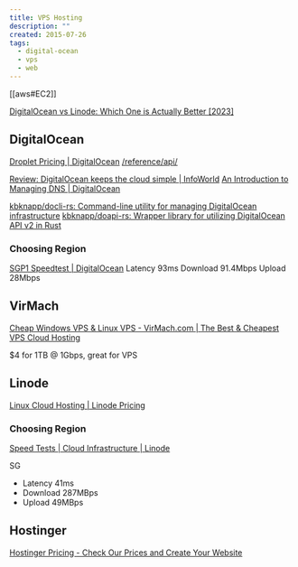 ```yaml
---
title: VPS Hosting
description: ""
created: 2015-07-26
tags:
  - digital-ocean
  - vps
  - web
---
```


[[aws#EC2]]

[DigitalOcean vs Linode: Which One is Actually Better [2023]](https://www.websiteplanet.com/blog/digitalocean-vs-linode/)

## DigitalOcean

[Droplet Pricing | DigitalOcean](https://www.digitalocean.com/pricing/droplets)
[/reference/api/](https://docs.digitalocean.com/documentation/)

[Review: DigitalOcean keeps the cloud simple | InfoWorld](http://www.infoworld.com/article/3155347/cloud-computing/review-digitalocean-keeps-cloud-simple.html)
[An Introduction to Managing DNS | DigitalOcean](https://www.digitalocean.com/community/tutorial_series/an-introduction-to-managing-dns)

[kbknapp/docli-rs: Command-line utility for managing DigitalOcean infrastructure](https://github.com/kbknapp/docli-rs)
[kbknapp/doapi-rs: Wrapper library for utilizing DigitalOcean API v2 in Rust](https://github.com/kbknapp/doapi-rs)

### Choosing Region

[SGP1 Speedtest | DigitalOcean](http://speedtest-sgp1.digitalocean.com/)
Latency 93ms
Download 91.4Mbps
Upload 28Mbps

## VirMach

[Cheap Windows VPS & Linux VPS - VirMach.com | The Best & Cheapest VPS Cloud Hosting](https://virmach.com/)

$4 for 1TB @ 1Gbps, great for VPS

## Linode

[Linux Cloud Hosting | Linode Pricing](https://www.linode.com/pricing/)

### Choosing Region

[Speed Tests | Cloud Infrastructure | Linode](https://www.linode.com/speed-test/)

SG

- Latency 41ms
- Download 287MBps
- Upload 49MBps

## Hostinger

[Hostinger Pricing - Check Our Prices and Create Your Website](https://www.hostinger.com/pricing)
